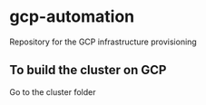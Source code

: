 # gcp-automation
Repository for the GCP infrastructure provisioning

## To build the cluster on GCP
Go to the cluster folder
